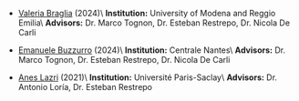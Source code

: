 * [Valeria Braglia]() (2024)\\
  **Institution:** University of Modena and Reggio Emilia\\
  **Advisors:** Dr. Marco Tognon, Dr. Esteban Restrepo, Dr. Nicola De Carli

* [Emanuele Buzzurro]() (2024)\\
  **Institution:** Centrale Nantes\\
  **Advisors:** Dr. Marco Tognon, Dr. Esteban Restrepo, Dr. Nicola De Carli

* [Anes Lazri](https://scholar.google.fr/citations?user=l07Iu4oAAAAJ&hl=en&oi=ao) (2021)\\
  **Institution:** Université Paris-Saclay\\
  **Advisors:** Dr. Antonio Loría, Dr. Esteban Restrepo